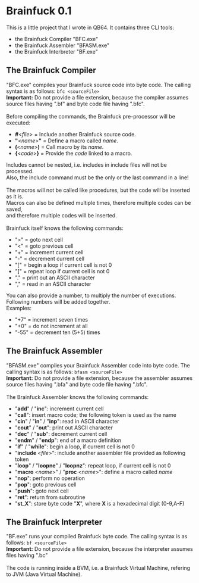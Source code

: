 # Brainfuck 0.1

This is a little project that I wrote in QB64.
It contains three CLI tools:

- the Brainfuck Compiler "BFC.exe"
- the Brainfuck Assembler "BFASM.exe"
- the Brainfuck Interbreter "BF.exe"

## The Brainfuck Compiler

"BFC.exe" compiles your Brainfuck source code into byte code.
The calling syntax is as follows: ```bfc <sourceFile>```
\
**Important:** Do not provide a file extension, because the compiler assumes source files having ".bf" and byte code file having ".bfc".
\
\
Before compiling the commands,
the Brainfuck pre-processor will be executed:

- **#**&lt;*file*&gt; = Include another Brainfuck source code.
- **"**&lt;*name*&gt;**"** = Define a macro called *name*.
- **(**&lt;*name*&gt;**)** = Call macro by its *name*.
- **{**&lt;*code*&gt;**}** = Provide the *code* linked to a macro.

Includes cannot be nested,
i.e. includes in include files will not be processed.
\
Also,
the include command must be the only or the last command in a line!
\
\
The macros will not be called like procedures,
but the code will be inserted as it is.
\
Macros can also be defined multiple times,
therefore multiple codes can be saved,
\
and therefore multiple codes will be inserted.
\
\
Brainfuck itself knows the following commands:

- "&gt;" = goto next cell
- "&lt;" = goto previous cell
- "+" = increment current cell
- "-" = decrement current cell
- "[" = begin a loop if current cell is not 0
- "]" = repeat loop if current cell is not 0
- "." = print out an ASCII character
- "," = read in an ASCII character

You can also provide a number, to multiply the number of executions. Following numbers will be added together.
\
Examples:

- "+7" = increment seven times
- "+0" = do not increment at all
- "-55" = decrement ten (5+5) times

## The Brainfuck Assembler

"BFASM.exe" compiles your Brainfuck Assembler code into byte code.
The calling syntax is as follows: ```bfasm <sourceFile>```
\
**Important:** Do not provide a file extension, because the assembler assumes source files having ".bfa" and byte code file having ".bfc".
\
\
The Brainfuck Assembler knows the following commands:

- "**add**" / "**inc**": increment current cell
- "**call**": insert macro code; the following token is used as the name
- "**cin**" / "**in**" / "**inp**": read in ASCII character
- "**cout**" / "**out**": print out ASCII character
- "**dec**" / "**sub**": decrement current cell
- "**endm**" / "**endp**": end of a macro definition
- "**if**" / "**while**": begin a loop, if current cell is not 0
- "**include** &lt;*file*&gt;": include another assembler file provided as following token
- "**loop**" / "**loopne**" / "**loopnz**": repeat loop, if current cell is not 0
- "**macro** &lt;*name*&gt;" / "**proc** &lt;*name*&gt;": define a macro called *name*
- "**nop**": perform no operation
- "**pop**": goto previous cell
- "**push**": goto next cell
- "**ret**": return from subroutine
- "**st_X**": store byte code "**X**", where **X** is a hexadecimal digit (0-9,A-F)

## The Brainfuck Interpreter

"BF.exe" runs your compiled Brainfuck byte code.
The calling syntax is as follows: ```bf <sourceFile>```
\
**Important:** Do not provide a file extension, because the interpreter assumes files having ".bc"
\
\
The code is running inside a BVM,
i.e. a Brainfuck Virtual Machine,
refering to JVM (Java Virtual Machine).
